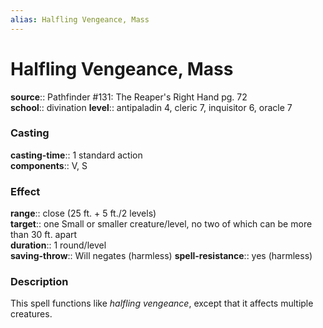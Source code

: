 ```yaml
---
alias: Halfling Vengeance, Mass
---
```


# Halfling Vengeance, Mass 

**source**:: Pathfinder \#131: The Reaper's Right Hand pg. 72  
**school**:: divination
**level**:: antipaladin 4, cleric 7, inquisitor 6, oracle 7

### Casting 

**casting-time**:: 1 standard action  
**components**:: V, S

### Effect 

**range**:: close (25 ft. + 5 ft./2 levels)  
**target**:: one Small or smaller creature/level, no two of which can be more than 30 ft. apart  
**duration**:: 1 round/level  
**saving-throw**:: Will negates (harmless)
**spell-resistance**:: yes (harmless)

### Description 

This spell functions like *halfling vengeance*, except that it affects multiple creatures.
